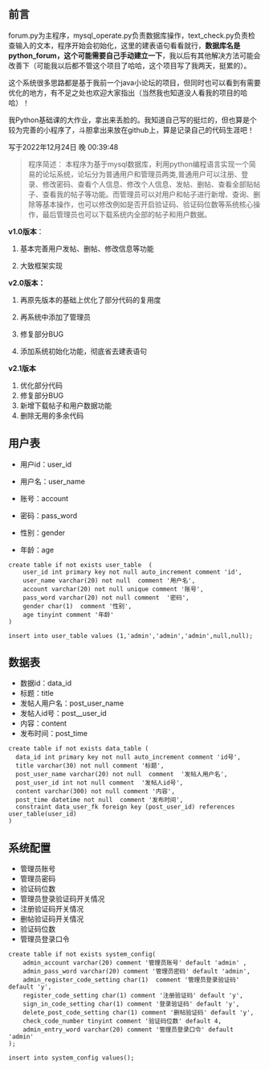 ## 前言

forum.py为主程序，mysql_operate.py负责数据库操作，text_check.py负责检查输入的文本，程序开始会初始化，这里的建表语句看看就行，**数据库名是python_forum，这个可能需要自己手动建立一下**，我以后有其他解决方法可能会改善下（可能我以后都不管这个项目了哈哈，这个项目写了我两天，挺累的）。

这个系统很多思路都是基于我前一个java小论坛的项目，但同时也可以看到有需要优化的地方，有不足之处也欢迎大家指出（当然我也知道没人看我的项目的哈哈）！

我Python基础课的大作业，拿出来丢脸的。我知道自己写的挺烂的，但也算是个较为完善的小程序了，斗胆拿出来放在github上，算是记录自己的代码生涯吧！

写于2022年12月24日 晚 00:39:48

>程序简述：
>本程序为基于mysql数据库，利用python编程语言实现一个简易的论坛系统，论坛分为普通用户和管理员两类,普通用户可以注册、登录、修改密码、查看个人信息、修改个人信息、发帖、删帖、查看全部贴帖子、查看我的帖子等功能。而管理员可以对用户和帖子进行新增、查询、删除等基本操作，也可以修改例如是否开启验证码、验证码位数等系统核心操作，最后管理员也可以下载系统内全部的帖子和用户数据。



**v1.0版本**：

1. 基本完善用户发帖、删帖、修改信息等功能

2. 大致框架实现



**v2.0版本：**

1. 再原先版本的基础上优化了部分代码的复用度

2. 再系统中添加了管理员
3. 修复部分BUG
4. 添加系统初始化功能，彻底省去建表语句



**v2.1版本**

1. 优化部分代码
2. 修复部分BUG
3. 新增下载帖子和用户数据功能
4. 删除无用的多余代码



## 用户表

- 用户id：user_id

- 用户名：user_name
- 账号：account
- 密码：pass_word
- 性别：gender
- 年龄：age

```mysql
create table if not exists user_table  (
    user_id int primary key not null auto_increment comment 'id',
    user_name varchar(20) not null  comment '用户名',
    account varchar(20) not null unique comment '账号',
    pass_word varchar(20) not null comment  '密码',
    gender char(1)  comment '性别',
    age tinyint comment '年龄'
)

insert into user_table values (1,'admin','admin','admin',null,null);
```



## 数据表

- 数据id：data_id
- 标题：title
- 发帖人用户名：post_user_name
- 发帖人id号：post__user_id
- 内容：content
- 发布时间：post_time

```mysql
create table if not exists data_table (
  data_id int primary key not null auto_increment comment 'id号',
  title varchar(30) not null comment '标题',
  post_user_name varchar(20) not null  comment  '发帖人用户名',
  post_user_id int not null comment  '发帖人id号',
  content varchar(300) not null comment '内容',
  post_time datetime not null  comment '发布时间',
  constraint data_user_fk foreign key (post_user_id) references user_table(user_id)
)
```



## 系统配置

- 管理员账号
- 管理员密码
- 验证码位数
- 管理员登录验证码开关情况
- 注册验证码开关情况
- 删帖验证码开关情况
- 验证码位数
- 管理员登录口令

```mysql
create table if not exists system_config(
    admin_account varchar(20) comment '管理员账号' default 'admin' ,
    admin_pass_word varchar(20) comment '管理员密码' default 'admin',
    admin_register_code_setting char(1)  comment '管理员登录验证码' default 'y',
    register_code_setting char(1) comment '注册验证码' default 'y',
    sign_in_code_setting char(1) comment '登录验证码' default 'y',
    delete_post_code_setting char(1) comment '删帖验证码' default 'y',
    check_code_number tinyint comment '验证码位数' default 4,
    admin_entry_word varchar(20) comment '管理员登录口令' default 'admin'
);

insert into system_config values();
```

